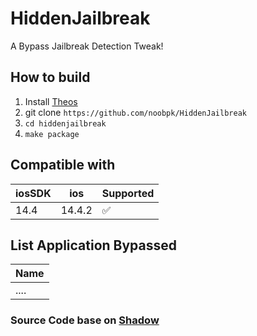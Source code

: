 # HiddenJailbreak

A Bypass Jailbreak Detection Tweak!

## How to build
1. Install [Theos](https://github.com/theos/theos)
2. git clone `https://github.com/noobpk/HiddenJailbreak`
3. `cd hiddenjailbreak`
4. `make package`

## Compatible with
| iosSDK |   ios  | Supported         |
| ------ | ------ | ----------------- |
|  14.4  | 14.4.2 | :white_check_mark:|

## List Application Bypassed
| Name | 
| ---- |
| .... |

### Source Code base on [Shadow](https://github.com/jjolano/shadow)
